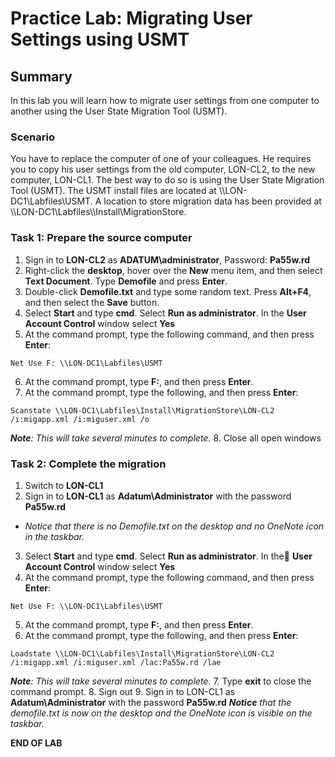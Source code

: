 # Practice Lab: Migrating User Settings using USMT 

## Summary
In this lab you will learn how to migrate user settings from one computer to another using the User State Migration Tool (USMT).

### Scenario
You have to replace the computer of one of your colleagues. He requires you to copy his user settings from the old computer, LON-CL2, to the new computer, LON-CL1. The best way to do so is using the User State Migration Tool (USMT). The USMT install files are located at \\\\LON-DC1\\Labfiles\\USMT. A location to store migration data has been provided at \\\\LON-DC1\\Labfiles\\\\Install\\MigrationStore.

### Task 1: Prepare the source computer 
1.  Sign in to **LON-CL2** as **ADATUM\\administrator**, Password: **Pa55w.rd**
2.  Right-click the **desktop**, hover over the **New** menu item, and then select **Text Document**. Type **Demofile** and press **Enter**.
3.  Double-click **Demofile.txt** and type some random text. Press **Alt+F4**, and then select the **Save** button.
4.  Select **Start** and type **cmd**. Select **Run as administrator**. In the **User Account Control** window select **Yes**
5.  At the command prompt, type the following command, and then press **Enter**:

``` 
Net Use F: \\LON-DC1\Labfiles\USMT
```

6.  At the command prompt, type **F:**, and then press **Enter**.
7.  At the command prompt, type the following, and then press **Enter**:
```
Scanstate \\LON-DC1\Labfiles\Install\MigrationStore\LON-CL2 /i:migapp.xml /i:miguser.xml /o
```
_**Note**: This will take several minutes to complete._
8.  Close all open windows

### Task 2: Complete the migration 
1.  Switch to **LON-CL1**
2.  Sign in to **LON-CL1** as **Adatum\\Administrator** with the password **Pa55w.rd**
- *Notice that there is no Demofile.txt on the desktop and no OneNote icon in the taskbar.*
3.  Select **Start** and type **cmd**. Select **Run as administrator**. In the   **User Account Control** window select **Yes**
4.  At the command prompt, type the following command, and then press **Enter**:
```
Net Use F: \\LON-DC1\Labfiles\USMT
```
5.  At the command prompt, type **F:**, and then press **Enter**.
6.  At the command prompt, type the following, and then press **Enter**:
```
Loadstate \\LON-DC1\Labfiles\Install\MigrationStore\LON-CL2 /i:migapp.xml /i:miguser.xml /lac:Pa55w.rd /lae
```
_**Note**: This will take several minutes to complete._
7.  Type **exit** to close the command prompt.
8.  Sign out
9.  Sign in to LON-CL1 as **Adatum\\Administrator** with the password
    **Pa55w.rd**
_**Notice** that the demofile.txt is now on the desktop and the OneNote icon is visible on the taskbar._

**END OF LAB**